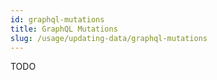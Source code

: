 ```yaml
---
id: graphql-mutations
title: GraphQL Mutations
slug: /usage/updating-data/graphql-mutations
---
```

TODO
